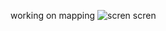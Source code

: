 working on mapping
![scren scren](https://github.com/user-attachments/assets/49387436-8e24-4968-bc19-09223914e8be)
